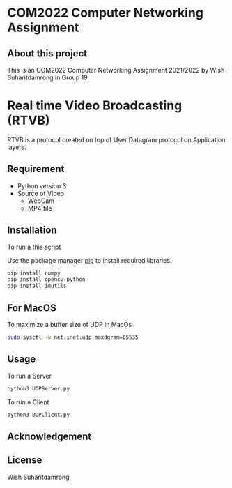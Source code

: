 # COM2022 Computer Networking Assignment
## About this project

This is an COM2022 Computer Networking Assignment 2021/2022 by Wish Suharitdamrong in Group 19.

# Real time Video Broadcasting (RTVB)

RTVB is a protocol created on top of User Datagram protocol on Application layers.

## Requirement 
- Python version 3
- Source of Video 
  - WebCam
  - MP4 file

## Installation

To run a this script 

Use the package manager [pip](https://pip.pypa.io/en/stable/) to install required libraries.

```bash
pip install numpy
pip install opencv-python
pip install imutils
```

## For MacOS 
To maximize a buffer size of UDP in MacOs 
```bash
sudo sysctl -w net.inet.udp.maxdgram=65535
```

## Usage

To run a Server
```bash
python3 UDPServer.py 
```

To run a Client
```bash
python3 UDPClient.py 
```


## Acknowledgement




## License
Wish Suharitdamrong 
